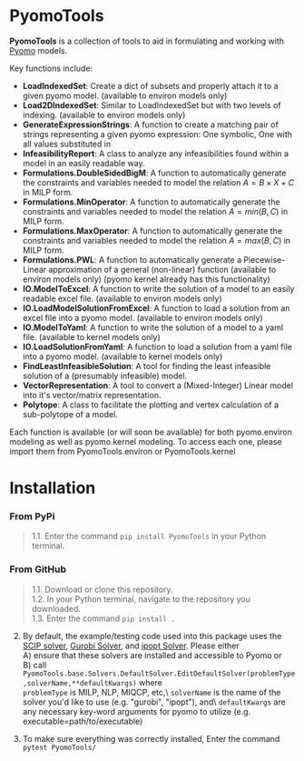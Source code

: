 # PyomoTools
**PyomoTools** is a collection of tools to aid in formulating and working with [Pyomo](http://www.pyomo.org/) models.

Key functions include:

* **LoadIndexedSet**: Create a dict of subsets and properly attach it to a given pyomo model. (available to environ models only)
* **Load2DIndexedSet**: Similar to LoadIndexedSet but with two levels of indexing. (available to environ models only)
* **GenerateExpressionStrings**: A function to create a matching pair of strings representing a given pyomo expression: One symbolic, One with all values substituted in
* **InfeasibilityReport**: A class to analyze any infeasibilities found within a model in an easily readable way.
* **Formulations.DoubleSidedBigM**: A function to automatically generate the constraints and variables needed to model the relation $A = B \times X + C$ in MILP form.
* **Formulations.MinOperator**: A function to automatically generate the constraints and variables needed to model the relation $A = min(B,C)$ in MILP form.
* **Formulations.MaxOperator**: A function to automatically generate the constraints and variables needed to model the relation $A = max(B,C)$ in MILP form.
* **Formulations.PWL**: A function to automatically generate a Piecewise-Linear approximation of a general (non-linear) function (available to environ models only) (pyomo kernel already has this functionality)
* **IO.ModelToExcel**: A function to write the solution of a model to an easily readable excel file. (available to environ models only)
* **IO.LoadModelSolutionFromExcel**: A function to load a solution from an excel file into a pyomo model. (available to environ models only)
* **IO.ModelToYaml**: A function to write the solution of a model to a yaml file. (available to kernel models only)
* **IO.LoadSolutionFromYaml**: A function to load a solution from a yaml file into a pyomo model. (available to kernel models only)
* **FindLeastInfeasibleSolution**: A tool for finding the least infeasible solution of a (presumably infeasible) model. 
* **VectorRepresentation**: A tool to convert a (Mixed-Integer) Linear model into it's vector/matrix representation.
* **Polytope**: A class to facilitate the plotting and vertex calculation of a sub-polytope of a model.

Each function is available (or will soon be available) for both pyomo.environ modeling as well as pyomo.kernel modeling. To access each one, please import them from PyomoTools.environ or PyomoTools.kernel

# Installation
### From PyPi
> 1.1. Enter the command ```pip install PyomoTools``` in your Python terminal.
### From GitHub
> 1.1. Download or clone this repository.\
> 1.2. In your Python terminal, navigate to the repository you downloaded.\
> 1.3. Enter the command ```pip install .```

2. By default, the example/testing code used into this package uses the [SCIP solver](https://github.com/scipopt/scip), [Gurobi Solver](https://www.gurobi.com/), and [ipopt Solver](https://coin-or.github.io/Ipopt/). Please either \
A) ensure that these solvers are installed and accessible to Pyomo or\
B) call ```PyomoTools.base.Solvers.DefaultSolver.EditDefaultSolver(problemType,solverName,**defaultKwargs)``` where\
```problemType``` is MILP, NLP, MIQCP, etc,\ ```solverName``` is the name of the solver you'd like to use (e.g. "gurobi", "ipopt"), and\ ```defaultKwargs``` are any necessary key-word arguments for pyomo to utilize (e.g. executable=path/to/executable)

3. To make sure everything was correctly installed, Enter the command ```pytest PyomoTools/```